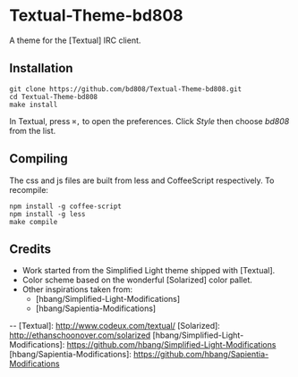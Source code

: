 Textual-Theme-bd808
===================

A theme for the [Textual] IRC client.

Installation
------------

    git clone https://github.com/bd808/Textual-Theme-bd808.git
    cd Textual-Theme-bd808
    make install

In Textual, press `⌘,` to open the preferences. Click _Style_ then choose
_bd808_ from the list.

Compiling
---------
The css and js files are built from less and CoffeeScript respectively. To
recompile:

    npm install -g coffee-script
    npm install -g less
    make compile

Credits
-------
* Work started from the Simplified Light theme shipped with [Textual].
* Color scheme based on the wonderful [Solarized] color pallet.
* Other inspirations taken from:
  * [hbang/Simplified-Light-Modifications]
  * [hbang/Sapientia-Modifications]

--
[Textual]: http://www.codeux.com/textual/
[Solarized]: http://ethanschoonover.com/solarized
[hbang/Simplified-Light-Modifications]: https://github.com/hbang/Simplified-Light-Modifications
[hbang/Sapientia-Modifications]: https://github.com/hbang/Sapientia-Modifications

